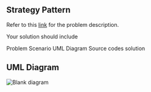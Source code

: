 ## Strategy Pattern
Refer to this [link](https://docs.google.com/document/d/1OIiSvUFLuu9V0G0oPNHve6w0rZDQZI0p9Csrs3wmQRo/edit) for the problem description.

Your solution should include

Problem Scenario
UML Diagram
Source codes solution

## UML Diagram
![Blank diagram](https://github.com/tebenbrus/StrategyPattern/assets/114350433/eacffce8-686e-4171-9372-4f07ff055955)

